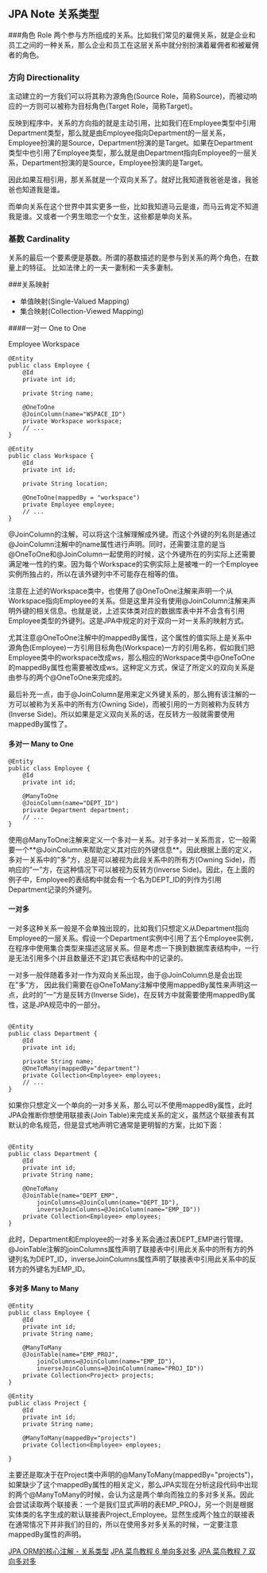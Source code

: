 ## JPA Note 关系类型

###角色 Role
两个参与方所组成的关系。比如我们常见的雇佣关系，就是企业和员工之间的一种关系，那么企业和员工在这层关系中就分别扮演着雇佣者和被雇佣者的角色。

### 方向 Directionality
主动建立的一方我们可以将其称为源角色(Source Role，简称Source)，而被动响应的一方则可以被称为目标角色(Target Role，简称Target)。


反映到程序中，关系的方向指的就是主动引用，比如我们在Employee类型中引用Department类型，那么就是由Employee指向Department的一层关系，Employee扮演的是Source，Department扮演的是Target。如果在Department类型中也引用了Employee类型，那么就是由Department指向Employee的一层关系，Department扮演的是Source，Employee扮演的是Target。

因此如果互相引用，那关系就是一个双向关系了。就好比我知道我爸爸是谁，我爸爸也知道我是谁。

而单向关系在这个世界中其实更多一些，比如我知道马云是谁，而马云肯定不知道我是谁。又或者一个男生暗恋一个女生，这些都是单向关系。

### 基数 Cardinality


关系的最后一个要素便是基数。所谓的基数描述的是参与到关系的两个角色，在数量上的特征。
比如法律上的一夫一妻制和一夫多妻制。

###关系映射

- 单值映射(Single-Valued Mapping)
- 集合映射(Collection-Viewed Mapping)

####一对一 One to One

Employee  Workspace 
```
@Entity
public class Employee {
    @Id 
    private int id;

    private String name;

    @OneToOne
    @JoinColumn(name="WSPACE_ID")
    private Workspace workspace;
    // ...
}

@Entity
public class Workspace {
    @Id 
    private int id;

    private String location;

    @OneToOne(mappedBy = "workspace")
    private Employee employee;
    // ...
}
```

@JoinColumn的注解，可以将这个注解理解成外键。而这个外键的列名则是通过@JoinColumn注解中的name属性进行声明。同时，还需要注意的是当@OneToOne和@JoinColumn一起使用的时候，这个外键所在的列实际上还需要满足唯一性的约束。因为每个Workspace的实例实际上是被唯一的一个Employee实例所独占的，所以在该外键列中不可能存在相等的值。

注意在上述的Workspace类中，也使用了@OneToOne注解来声明一个从Workspace指向Employee的关系。但是这里并没有使用@JoinColumn注解来声明外键的相关信息。也就是说，上述实体类对应的数据库表中并不会含有引用Employee类型的外键列。这是JPA中规定的对于双向一对一关系的映射方式。

尤其注意@OneToOne注解中的mappedBy属性，这个属性的值实际上是关系中源角色(Employee)一方引用目标角色(Workspace)一方的引用名称，假如我们把Employee类中的workspace改成ws，那么相应的Workspace类中@OneToOne的mappedBy属性也需要被改成ws。这种定义方式，保证了所定义的双向关系是由参与的两个@OneToOne来完成的。

最后补充一点，由于@JoinColumn是用来定义外键关系的，那么拥有该注解的一方可以被称为关系中的所有方(Owning Side)，而被引用的一方则被称为反转方(Inverse Side)。所以如果是定义双向关系的话，在反转方一般就需要使用mappedBy属性了。


#### 多对一 Many to One
```
@Entity
public class Employee {
    @Id 
    private int id;

    @ManyToOne
    @JoinColumn(name="DEPT_ID")
    private Department department;
    // ...
}
```
使用@ManyToOne注解来定义一个多对一关系。对于多对一关系而言，它一般需要一个**@JoinColumn来帮助定义其对应的外键信息**。因此根据上面的定义，多对一关系中的”多”方，总是可以被视为此段关系中的所有方(Owning Side)，而响应的”一”方，在这种情况下可以被视为反转方(Inverse Side)。因此，在上面的例子中，Employee的表结构中就会有一个名为DEPT_ID的列作为引用Department记录的外键列。


#### 一对多

一对多这种关系一般是不会单独出现的，比如我们只想定义从Department指向Employee的一层关系。假设一个Department实例中引用了五个Employee实例，在程序中使用集合类型来描述这层关系。但是考虑一下换到数据库表结构中，一行是无法引用多个(并且数量还不定)其它表结构中的记录的。

一对多一般伴随着多对一作为双向关系出现，由于@JoinColumn总是会出现在”多”方，
因此我们需要在@OneToMany注解中使用mappedBy属性来声明这一点，此时的”一”方是反转方(Inverse Side)，在反转方中就需要使用mappedBy属性，这是JPA规范中的一部分。

```

@Entity
public class Department {
    @Id 
    private int id;

    private String name;
    @OneToMany(mappedBy="department")
    private Collection<Employee> employees;
    // ...
}

```


如果你只想定义一个单向的一对多关系，那么可以不使用mappedBy属性，此时JPA会推断你想使用联接表(Join Table)来完成关系的定义，虽然这个联接表有其默认的命名规范，但是显式地声明它通常是更明智的方案，比如下面：
```

@Entity
public class Department {
    @Id 
    private int id;
    private String name;

    @OneToMany
    @JoinTable(name="DEPT_EMP",
        joinColumns=@JoinColumn(name="DEPT_ID"),
        inverseJoinColumns=@JoinColumn(name="EMP_ID"))
    private Collection<Employee> employees;
}

```
此时，Department和Employee的一对多关系会通过表DEPT_EMP进行管理。@JoinTable注解的joinColumns属性声明了联接表中引用此关系中的所有方的外键列名为DEPT_ID，inverseJoinColumns属性声明了联接表中引用此关系中的反转方的外键名为EMP_ID。


#### 多对多 Many to Many 

```
@Entity
public class Employee {
    @Id 
    private int id;
    private String name;

    @ManyToMany
    @JoinTable(name="EMP_PROJ",
        joinColumns=@JoinColumn(name="EMP_ID"),
        inverseJoinColumns=@JoinColumn(name="PROJ_ID"))
    private Collection<Project> projects;
}

@Entity
public class Project {
    @Id 
    private int id;
    private String name;

    @ManyToMany(mappedBy="projects")
    private Collection<Employee> employees;

}

```
主要还是取决于在Project类中声明的@ManyToMany(mappedBy="projects")，如果缺少了这个mappedBy属性的相关定义，那么JPA实现在分析这段代码中出现的两个@ManyToMany的时候，会认为这是两个单向而独立的多对多关系。因此会尝试读取两个联接表：一个是我们显式声明的表EMP_PROJ，另一个则是根据实体类的名字生成的默认联接表Project_Employee。显然生成两个独立的联接表在通常情况下并非我们的目的，所以在使用多对多关系的时候，一定要注意mappedBy属性的声明。


[JPA ORM的核心注解 - 关系类型](http://blog.csdn.net/dm_vincent/article/details/52877296)
[JPA 菜鸟教程 6 单向多对多](http://blog.csdn.net/je_ge/article/details/53495237)
[ JPA 菜鸟教程 7 双向多对多](http://blog.csdn.net/je_ge/article/details/53495190)